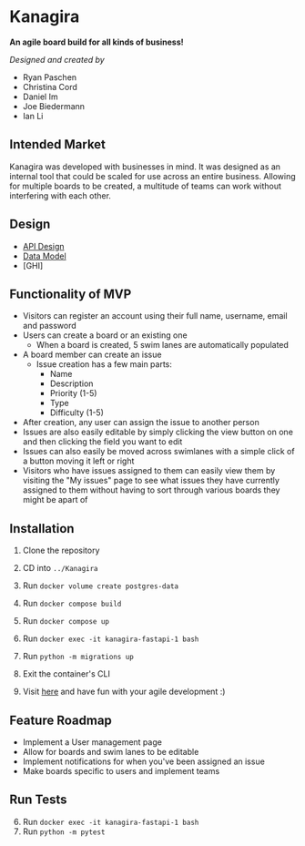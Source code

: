 # Kanagira

**An agile board build for all kinds of business!**

_Designed and created by_

- Ryan Paschen
- Christina Cord
- Daniel Im
- Joe Biedermann
- Ian Li

## Intended Market

Kanagira was developed with businesses in mind. It was designed as an internal tool that could be scaled for use across an entire business. Allowing for multiple boards to be created, a multitude of teams can work without interfering with each other.

## Design

- [API Design](https://gitlab.com/kanagira/kanagira/-/blob/main/docs/API-endpoints.MD)
- [Data Model](https://gitlab.com/kanagira/kanagira/-/blob/main/docs/DataModel.md)
- [GHI]

## Functionality of MVP

- Visitors can register an account using their full name, username, email and password
- Users can create a board or an existing one
  - When a board is created, 5 swim lanes are automatically populated
- A board member can create an issue
  - Issue creation has a few main parts:
    - Name
    - Description
    - Priority (1-5)
    - Type
    - Difficulty (1-5)
- After creation, any user can assign the issue to another person
- Issues are also easily editable by simply clicking the view button on one and then clicking the field you want to edit
- Issues can also easily be moved across swimlanes with a simple click of a button moving it left or right
- Visitors who have issues assigned to them can easily view them by visiting the "My issues" page to see what issues they have currently assigned to them without having to sort through various boards they might be apart of

## Installation

1. Clone the repository

2. CD into `../Kanagira`

3. Run `docker volume create postgres-data`

4. Run `docker compose build`

5. Run `docker compose up`

6. Run `docker exec -it kanagira-fastapi-1 bash`

7. Run `python -m migrations up`

8. Exit the container's CLI

9. Visit [here](http://localhost:3000) and have fun with your agile development :)

## Feature Roadmap

- Implement a User management page
- Allow for boards and swim lanes to be editable
- Implement notifications for when you've been assigned an issue
- Make boards specific to users and implement teams

## Run Tests

6. Run `docker exec -it kanagira-fastapi-1 bash`
7. Run `python -m pytest`
